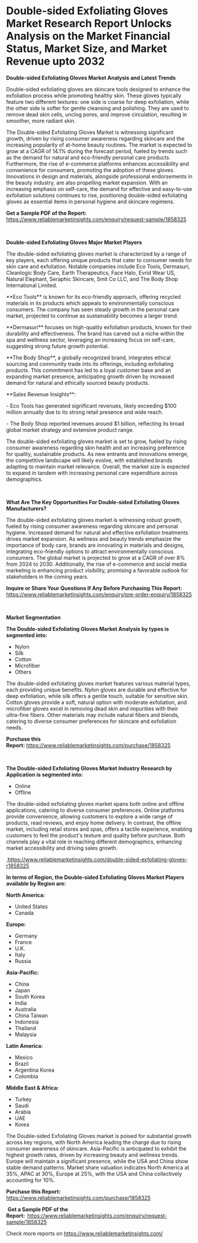 <p><h1>Double-sided Exfoliating Gloves Market Research Report Unlocks Analysis on the Market Financial Status, Market Size, and Market Revenue upto 2032</h1></p><p><strong>Double-sided Exfoliating Gloves Market Analysis and Latest Trends</strong></p>
<p><p>Double-sided exfoliating gloves are skincare tools designed to enhance the exfoliation process while promoting healthy skin. These gloves typically feature two different textures: one side is coarse for deep exfoliation, while the other side is softer for gentle cleansing and polishing. They are used to remove dead skin cells, unclog pores, and improve circulation, resulting in smoother, more radiant skin.</p><p>The Double-sided Exfoliating Gloves Market is witnessing significant growth, driven by rising consumer awareness regarding skincare and the increasing popularity of at-home beauty routines. The market is expected to grow at a CAGR of 14.1% during the forecast period, fueled by trends such as the demand for natural and eco-friendly personal care products. Furthermore, the rise of e-commerce platforms enhances accessibility and convenience for consumers, promoting the adoption of these gloves. Innovations in design and materials, alongside professional endorsements in the beauty industry, are also propelling market expansion. With an increasing emphasis on self-care, the demand for effective and easy-to-use exfoliation solutions continues to rise, positioning double-sided exfoliating gloves as essential items in personal hygiene and skincare regimens.</p></p>
<p><strong>Get a Sample PDF of the Report:&nbsp;</strong> <a href="https://www.reliablemarketinsights.com/enquiry/request-sample/1858325?utm_campaign=3196&utm_medium=2&utm_source=Github&utm_content=ia&utm_term=05042025&utm_id=double-sided-exfoliating-gloves">https://www.reliablemarketinsights.com/enquiry/request-sample/1858325</a></p>
<p>&nbsp;</p>
<p><strong>Double-sided Exfoliating Gloves Major Market Players</strong></p>
<p><p>The double-sided exfoliating gloves market is characterized by a range of key players, each offering unique products that cater to consumer needs for skin care and exfoliation. Notable companies include Eco Tools, Dermasuri, Cleanlogic Body Care, Earth Therapeutics, Face Halo, Evrid Wear US, Natural Elephant, Seraphic Skincare, Smit Co LLC, and The Body Shop International Limited.</p><p>**Eco Tools** is known for its eco-friendly approach, offering recycled materials in its products which appeals to environmentally conscious consumers. The company has seen steady growth in the personal care market, projected to continue as sustainability becomes a larger trend.</p><p>**Dermasuri** focuses on high-quality exfoliation products, known for their durability and effectiveness. The brand has carved out a niche within the spa and wellness sector, leveraging an increasing focus on self-care, suggesting strong future growth potential.</p><p>**The Body Shop**, a globally recognized brand, integrates ethical sourcing and community trade into its offerings, including exfoliating products. This commitment has led to a loyal customer base and an expanding market presence, anticipating growth driven by increased demand for natural and ethically sourced beauty products.</p><p>**Sales Revenue Insights**: </p><p>- Eco Tools has generated significant revenues, likely exceeding $100 million annually due to its strong retail presence and wide reach.</p><p>- The Body Shop reported revenues around $1 billion, reflecting its broad global market strategy and extensive product range.</p><p>The double-sided exfoliating gloves market is set to grow, fueled by rising consumer awareness regarding skin health and an increasing preference for quality, sustainable products. As new entrants and innovations emerge, the competitive landscape will likely evolve, with established brands adapting to maintain market relevance. Overall, the market size is expected to expand in tandem with increasing personal care expenditure across demographics.</p></p>
<p>&nbsp;</p>
<p><strong>What Are The Key Opportunities For Double-sided Exfoliating Gloves Manufacturers?</strong></p>
<p><p>The double-sided exfoliating gloves market is witnessing robust growth, fueled by rising consumer awareness regarding skincare and personal hygiene. Increased demand for natural and effective exfoliation treatments drives market expansion. As wellness and beauty trends emphasize the importance of body care, brands are innovating in materials and designs, integrating eco-friendly options to attract environmentally conscious consumers. The global market is projected to grow at a CAGR of over 8% from 2024 to 2030. Additionally, the rise of e-commerce and social media marketing is enhancing product visibility, promising a favorable outlook for stakeholders in the coming years.</p></p>
<p><strong>Inquire or Share Your Questions If Any Before Purchasing This Report:</strong> <a href="https://www.reliablemarketinsights.com/enquiry/pre-order-enquiry/1858325?utm_campaign=3196&utm_medium=2&utm_source=Github&utm_content=ia&utm_term=05042025&utm_id=double-sided-exfoliating-gloves">https://www.reliablemarketinsights.com/enquiry/pre-order-enquiry/1858325</a></p>
<p>&nbsp;</p>
<p><strong>Market Segmentation</strong></p>
<p><strong>The Double-sided Exfoliating Gloves Market Analysis by types is segmented into:</strong></p>
<p><ul><li>Nylon</li><li>Silk</li><li>Cotton</li><li>Microfiber</li><li>Others</li></ul></p>
<p><p>The double-sided exfoliating gloves market features various material types, each providing unique benefits. Nylon gloves are durable and effective for deep exfoliation, while silk offers a gentle touch, suitable for sensitive skin. Cotton gloves provide a soft, natural option with moderate exfoliation, and microfiber gloves excel in removing dead skin and impurities with their ultra-fine fibers. Other materials may include natural fibers and blends, catering to diverse consumer preferences for skincare and exfoliation needs.</p></p>
<p><strong>Purchase this Report:&nbsp;</strong><a href="https://www.reliablemarketinsights.com/purchase/1858325?utm_campaign=3196&utm_medium=2&utm_source=Github&utm_content=ia&utm_term=05042025&utm_id=double-sided-exfoliating-gloves">https://www.reliablemarketinsights.com/purchase/1858325</a></p>
<p>&nbsp;</p>
<p><strong>The Double-sided Exfoliating Gloves Market Industry Research by Application is segmented into:</strong></p>
<p><ul><li>Online</li><li>Offline</li></ul></p>
<p><p>The double-sided exfoliating gloves market spans both online and offline applications, catering to diverse consumer preferences. Online platforms provide convenience, allowing customers to explore a wide range of products, read reviews, and enjoy home delivery. In contrast, the offline market, including retail stores and spas, offers a tactile experience, enabling customers to feel the product's texture and quality before purchase. Both channels play a vital role in reaching different demographics, enhancing market accessibility and driving sales growth.</p></p>
<p><a href="https://www.reliablemarketinsights.com/double-sided-exfoliating-gloves-r1858325?utm_campaign=3196&utm_medium=2&utm_source=Github&utm_content=ia&utm_term=05042025&utm_id=double-sided-exfoliating-gloves">&nbsp;https://www.reliablemarketinsights.com/double-sided-exfoliating-gloves-r1858325</a></p>
<p><strong>In terms of Region, the Double-sided Exfoliating Gloves Market Players available by Region are:</strong></p>
<p>
    <p> <strong> North America: </strong>
        <ul>
            <li>United States</li>
            <li>Canada</li>
        </ul>
        </p> 
    <p> <strong> Europe: </strong>
        <ul>
            <li>Germany</li>
            <li>France</li>
            <li>U.K.</li>
            <li>Italy</li>
            <li>Russia</li>
        </ul>
        </p> 
    <p> <strong> Asia-Pacific: </strong>
        <ul>
            <li>China</li>
            <li>Japan</li>
            <li>South Korea</li>
            <li>India</li>
            <li>Australia</li>
            <li>China Taiwan</li>
            <li>Indonesia</li>
            <li>Thailand</li>
            <li>Malaysia</li>
        </ul>
        </p> 
    <p> <strong> Latin America: </strong>
        <ul>
            <li>Mexico</li>
            <li>Brazil</li>
            <li>Argentina Korea</li>
            <li>Colombia</li>
        </ul>
        </p> 
    <p> <strong> Middle East & Africa: </strong>
        <ul>
            <li>Turkey</li>
            <li>Saudi</li>
            <li>Arabia</li>
            <li>UAE</li>
            <li>Korea</li>
        </ul>
    </p>
    </p>
<p><p>The Double-sided Exfoliating Gloves market is poised for substantial growth across key regions, with North America leading the charge due to rising consumer awareness of skincare. Asia-Pacific is anticipated to exhibit the highest growth rates, driven by increasing beauty and wellness trends. Europe will maintain a significant presence, while the USA and China show stable demand patterns. Market share valuation indicates North America at 35%, APAC at 30%, Europe at 25%, with the USA and China collectively accounting for 10%.</p></p>
<p><strong>Purchase this Report: </strong><a href="https://www.reliablemarketinsights.com/purchase/1858325?utm_campaign=3196&utm_medium=2&utm_source=Github&utm_content=ia&utm_term=05042025&utm_id=double-sided-exfoliating-gloves">https://www.reliablemarketinsights.com/purchase/1858325</a></p>
<p>&nbsp;<strong>Get a Sample PDF of the Report:&nbsp;&nbsp;</strong><a href="https://www.reliablemarketinsights.com/enquiry/request-sample/1858325?utm_campaign=3196&utm_medium=2&utm_source=Github&utm_content=ia&utm_term=05042025&utm_id=double-sided-exfoliating-gloves">https://www.reliablemarketinsights.com/enquiry/request-sample/1858325</a></p>
<p><strong></strong></p>
<p>Check more reports on <a href="https://www.reliablemarketinsights.com/?utm_campaign=3196&utm_medium=2&utm_source=Github&utm_content=ia&utm_term=05042025&utm_id=double-sided-exfoliating-gloves">https://www.reliablemarketinsights.com/</a></p>